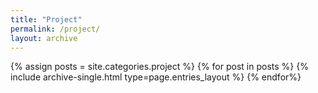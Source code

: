 ```yaml
---
title: "Project"
permalink: /project/
layout: archive
---
```


{% assign posts = site.categories.project %}
{% for post in posts %}
{% include archive-single.html type=page.entries_layout %}
{% endfor%}
